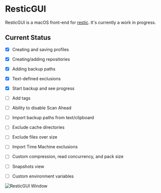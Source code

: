 #  ResticGUI

ResticGUI is a macOS front-end for [restic](https://restic.net/). It's currently a work in progress.

## Current Status
- [x] Creating and saving profiles
- [x] Creating/adding repositories
- [x] Adding backup paths
- [x] Text-defined exclusions
- [x] Start backup and see progress

- [ ] Add tags
- [ ] Ability to disable Scan Ahead
- [ ] Import backup paths from text/clipboard
- [ ] Exclude cache directories
- [ ] Exclude files over size
- [ ] Import Time Machine exclusions
- [ ] Custom compression, read concurrency, and pack size
- [ ] Snapshots view
- [ ] Custom environment variables

![ResticGUI Window](https://zapdotzip.github.io/apps/ResticGUI_screenshot.png)
